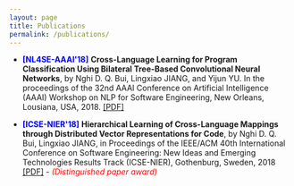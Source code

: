 ```yaml
---
layout: page
title: Publications
permalink: /publications/
---
```


- <span style="color:blue">**[NL4SE-AAAI'18]**</span> **Cross-Language Learning for Program Classification Using Bilateral Tree-Based Convolutional Neural Networks**, by Nghi D. Q. Bui, Lingxiao JIANG, and Yijun YU. In the proceedings of the 32nd AAAI Conference on Artificial Intelligence (AAAI) Workshop on NLP for Software Engineering, New Orleans, Lousiana, USA, 2018.  <a href="/files/AAAI'18-cross-language-learning.pdf" target="_blank"> [PDF]</a>

- <span style="color:blue">**[ICSE-NIER'18]**</span> **Hierarchical Learning of Cross-Language Mappings through Distributed Vector Representations for Code**, by Nghi D. Q. Bui, Lingxiao JIANG, in Proceedings of the IEEE/ACM 40th International Conference on Software Engineering: New Ideas and Emerging Technologies Results Track (ICSE-NIER), Gothenburg, Sweden, 2018 <a href="/files/icse-18-nier.pdf" target="_blank"> [PDF]</a> - <span style="color:red">*(Distinguished paper award)*</span>
